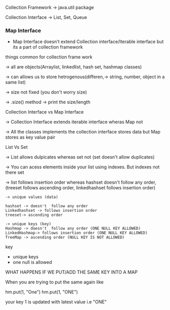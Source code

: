 
Collection Framework -> java.util package

Collection Interface -> List, Set, Queue

### Map Interface

* Map Interface doesn't extend Collection interface/Iterable interface but its a part of collection framework

things common for collection frame work

-> all are objects(Arraylist, linkedlist, hash set, hashmap classes)

-> can allows us to store hetrogenous(differen,-> string, number, object in a same list)

-> size not fixed (you don't worry size)

-> .size() method -> print the size/length


Collection Interface vs Map Interface

-> Collection Interface extends iterable interface wheras Map not

-> All the classes implements the collection interface stores data but Map stores as key value pair


List Vs Set

-> List allows dulpicates whereas set not (set doesn't allow duplicates)

-> You can acess elements inside your list using indexes. But indexes not there set

-> list follows insertion order whereas hashset doesn't  follow any order,
     (treeset follows ascending order, linkedhashset follows insertion order)

```
-> unique values (data)

hashset -> doesn't  follow any order
Linkedhashset -> follows insertion order
treeset-> ascending order

-> unique keys (key)
Hashmap -> doesn't  follow any order (ONE NULL KEY ALLOWED)
LinkedHashmap-> follows insertion order (ONE NULL KEY ALLOWED)
TreeMap -> ascending order (NULL KEY IS NOT ALLOWED)
```

key

- unique keys
- one null is allowed

WHAT HAPPENS IF WE PUT/ADD THE SAME KEY INTO A MAP

When you are trying to put the same again like

hm.put(1, "One")
hm.put(1, "ONE")

your key 1 is updated with latest value i.e "ONE"
